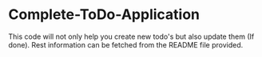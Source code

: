 # Complete-ToDo-Application
This code will not only help you create new todo's but also update them (If done). Rest information can be fetched from the README file provided.  
